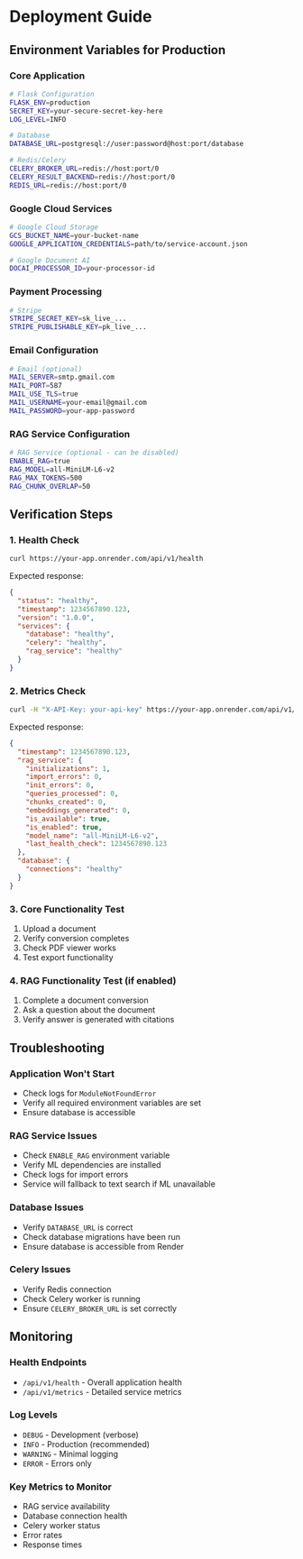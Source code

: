 # Deployment Guide

## Environment Variables for Production

### Core Application
```bash
# Flask Configuration
FLASK_ENV=production
SECRET_KEY=your-secure-secret-key-here
LOG_LEVEL=INFO

# Database
DATABASE_URL=postgresql://user:password@host:port/database

# Redis/Celery
CELERY_BROKER_URL=redis://host:port/0
CELERY_RESULT_BACKEND=redis://host:port/0
REDIS_URL=redis://host:port/0
```

### Google Cloud Services
```bash
# Google Cloud Storage
GCS_BUCKET_NAME=your-bucket-name
GOOGLE_APPLICATION_CREDENTIALS=path/to/service-account.json

# Google Document AI
DOCAI_PROCESSOR_ID=your-processor-id
```

### Payment Processing
```bash
# Stripe
STRIPE_SECRET_KEY=sk_live_...
STRIPE_PUBLISHABLE_KEY=pk_live_...
```

### Email Configuration
```bash
# Email (optional)
MAIL_SERVER=smtp.gmail.com
MAIL_PORT=587
MAIL_USE_TLS=true
MAIL_USERNAME=your-email@gmail.com
MAIL_PASSWORD=your-app-password
```

### RAG Service Configuration
```bash
# RAG Service (optional - can be disabled)
ENABLE_RAG=true
RAG_MODEL=all-MiniLM-L6-v2
RAG_MAX_TOKENS=500
RAG_CHUNK_OVERLAP=50
```

## Verification Steps

### 1. Health Check
```bash
curl https://your-app.onrender.com/api/v1/health
```

Expected response:
```json
{
  "status": "healthy",
  "timestamp": 1234567890.123,
  "version": "1.0.0",
  "services": {
    "database": "healthy",
    "celery": "healthy",
    "rag_service": "healthy"
  }
}
```

### 2. Metrics Check
```bash
curl -H "X-API-Key: your-api-key" https://your-app.onrender.com/api/v1/metrics
```

Expected response:
```json
{
  "timestamp": 1234567890.123,
  "rag_service": {
    "initializations": 1,
    "import_errors": 0,
    "init_errors": 0,
    "queries_processed": 0,
    "chunks_created": 0,
    "embeddings_generated": 0,
    "is_available": true,
    "is_enabled": true,
    "model_name": "all-MiniLM-L6-v2",
    "last_health_check": 1234567890.123
  },
  "database": {
    "connections": "healthy"
  }
}
```

### 3. Core Functionality Test
1. Upload a document
2. Verify conversion completes
3. Check PDF viewer works
4. Test export functionality

### 4. RAG Functionality Test (if enabled)
1. Complete a document conversion
2. Ask a question about the document
3. Verify answer is generated with citations

## Troubleshooting

### Application Won't Start
- Check logs for `ModuleNotFoundError`
- Verify all required environment variables are set
- Ensure database is accessible

### RAG Service Issues
- Check `ENABLE_RAG` environment variable
- Verify ML dependencies are installed
- Check logs for import errors
- Service will fallback to text search if ML unavailable

### Database Issues
- Verify `DATABASE_URL` is correct
- Check database migrations have been run
- Ensure database is accessible from Render

### Celery Issues
- Verify Redis connection
- Check Celery worker is running
- Ensure `CELERY_BROKER_URL` is set correctly

## Monitoring

### Health Endpoints
- `/api/v1/health` - Overall application health
- `/api/v1/metrics` - Detailed service metrics

### Log Levels
- `DEBUG` - Development (verbose)
- `INFO` - Production (recommended)
- `WARNING` - Minimal logging
- `ERROR` - Errors only

### Key Metrics to Monitor
- RAG service availability
- Database connection health
- Celery worker status
- Error rates
- Response times 